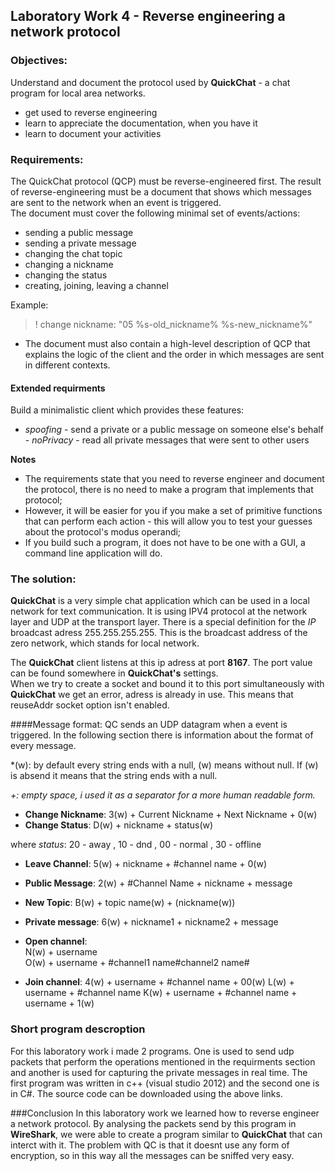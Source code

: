 ## Laboratory Work 4 - Reverse engineering a network protocol
### Objectives:
Understand and document the protocol used by **QuickChat** - a chat program for local area networks.
- get used to reverse engineering
- learn to appreciate the documentation, when you have it
- learn to document your activities

### Requirements:
The QuickChat protocol (QCP) must be reverse-engineered first. The result of reverse-engineering must be a document that shows which messages are sent to the network when an event is triggered.  
The document must cover the following minimal set of events/actions:
- sending a public message
- sending a private message
- changing the chat topic
- changing a nickname
- changing the status
- creating, joining, leaving a channel

Example:
>! change nickname: "05 %s-old_nickname% %s-new_nickname%"  

- The document must also contain a high-level description of QCP that explains the logic of the client and the order in which messages are sent in different contexts.

#### Extended requirments
Build a minimalistic client which provides these features:
- *spoofing* - send a private or a public message on someone else's behalf  - *noPrivacy* - read all private messages that were sent to other users

**Notes** 
- The requirements state that you need to reverse engineer and document the protocol, there is no need to make a program that implements that protocol;
- However, it will be easier for you if you make a set of primitive functions that can perform each action - this will allow you to test your guesses about the protocol's modus operandi;
- If you build such a program, it does not have to be one with a GUI, a command line application will do.

### The solution:
**QuickChat** is a very simple chat application which can be used in a local network for text communication. It is using IPV4 protocol at the network layer and UDP at the transport layer.  There is a special definition for the *IP* broadcast adress 255.255.255.255. This is the broadcast address of the zero network, which stands for local network.  

The **QuickChat** client listens at this ip adress at port **8167**. The port value can be found somewhere in **QuickChat's** settings.   
When we try to create a socket and bound it to this port simultaneously with **QuickChat** we get an error, adress is already in use. This means that reuseAddr socket option isn't enabled.

####Message format:
QC sends an UDP datagram when a event is triggered. In the following section there is information about the format of every message.

*(w): by default every string ends with a null, (w) means without null. If (w) is absend it means that the string ends with a null.  

*+: empty space, i used it as a separator for a more human readable form.*
 
- **Change Nickname**: 
      3(w) + Current Nickname + Next Nickname + 0(w)
- **Change Status**:
      D(w) + nickname + status(w)

 where *status*: 20 - away , 10 - dnd , 00 - normal , 30 - offline

- **Leave Channel**: 
      5(w) + nickname + #channel name + 0(w)

- **Public Message**:
      2(w) + #Channel Name + nickname + message

- **New Topic**: 
      B(w) + topic name(w) + (nickname(w)) 

- **Private message**: 
      6(w) + nickname1 + nickname2 + message

- **Open channel**:       
      N(w) + username  
      O(w) + username + #channel1 name#channel2 name#


- **Join channel**: 
      4(w) + username + #channel name + 00(w)
      L(w) + username + #channel name
      K(w) + username + #channel name + username + 1(w)

### Short program descroption
For this laboratory work i made 2 programs. One is used to send udp packets that perform the operations mentioned in the requirments section and another is used for capturing the private messages in real time. The first program was written in c++ (visual studio 2012) and the second one is in C#. The source code can be downloaded using the above links.

###Conclusion
In this laboratory work we learned how to reverse engineer a network protocol. By analysing the packets send by this program in **WireShark**, we were able to create a program similar to **QuickChat** that can interct with it. The problem with QC is that it doesnt use any form of encryption, so in this way all the messages can be sniffed very easy. 
 



